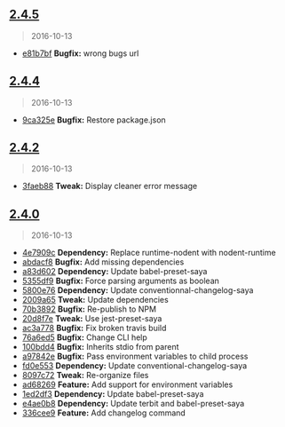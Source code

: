 <a name="2.4.5"></a>
## [2.4.5](https://github.com/simondegraeve/kode/compare/v2.4.4...v2.4.5)
> 2016-10-13

* [e81b7bf](https://github.com/simondegraeve/kode/commit/e81b7bf) **Bugfix:** wrong bugs url

<a name="2.4.4"></a>
## [2.4.4](https://github.com/simondegraeve/kode/compare/v2.4.3...v2.4.4)
> 2016-10-13

* [9ca325e](https://github.com/simondegraeve/kode/commit/9ca325e) **Bugfix:** Restore package.json

<a name="2.4.2"></a>
## [2.4.2](https://github.com/simondegraeve/kode/compare/v2.4.1...v2.4.2)
> 2016-10-13

* [3faeb88](https://github.com/simondegraeve/kode/commit/3faeb88) **Tweak:** Display cleaner error message

<a name="2.4.0"></a>
## [2.4.0](https://github.com/simondegraeve/kode/compare/abdacf8...v2.4.0)
> 2016-10-13

* [4e7909c](https://github.com/simondegraeve/kode/commit/4e7909c) **Dependency:** Replace runtime-nodent with nodent-runtime
* [abdacf8](https://github.com/simondegraeve/kode/commit/abdacf8) **Bugfix:** Add missing dependencies
* [a83d602](https://github.com/simondegraeve/kode/commit/a83d602) **Dependency:** Update babel-preset-saya
* [5355df9](https://github.com/simondegraeve/kode/commit/5355df9) **Bugfix:** Force parsing arguments as boolean
* [5800e76](https://github.com/simondegraeve/kode/commit/5800e76) **Dependency:** Update conventionnal-changelog-saya
* [2009a65](https://github.com/simondegraeve/kode/commit/2009a65) **Tweak:** Update dependencies
* [70b3892](https://github.com/simondegraeve/kode/commit/70b3892) **Bugfix:** Re-publish to NPM
* [20d8f7e](https://github.com/simondegraeve/kode/commit/20d8f7e) **Tweak:** Use jest-preset-saya
* [ac3a778](https://github.com/simondegraeve/kode/commit/ac3a778) **Bugfix:** Fix broken travis build
* [76a6ed5](https://github.com/simondegraeve/kode/commit/76a6ed5) **Bugfix:** Change CLI help
* [100bdd4](https://github.com/simondegraeve/kode/commit/100bdd4) **Bugfix:** Inherits stdio from parent
* [a97842e](https://github.com/simondegraeve/kode/commit/a97842e) **Bugfix:** Pass environment variables to child process
* [fd0e553](https://github.com/simondegraeve/kode/commit/fd0e553) **Dependency:** Update conventional-changelog-saya
* [8097c72](https://github.com/simondegraeve/kode/commit/8097c72) **Tweak:** Re-organize files
* [ad68269](https://github.com/simondegraeve/kode/commit/ad68269) **Feature:** Add support for environment variables
* [1ed2df3](https://github.com/simondegraeve/kode/commit/1ed2df3) **Dependency:** Update babel-preset-saya
* [e4ae0b8](https://github.com/simondegraeve/kode/commit/e4ae0b8) **Dependency:** Update terbit and babel-preset-saya
* [336cee9](https://github.com/simondegraeve/kode/commit/336cee9) **Feature:** Add changelog command

